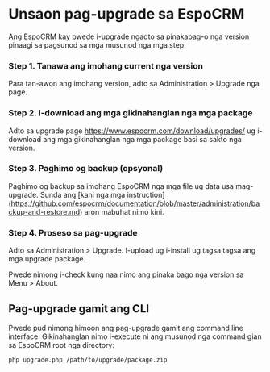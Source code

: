 # Unsaon pag-upgrade sa EspoCRM

Ang EspoCRM kay pwede i-upgrade ngadto sa pinakabag-o nga version pinaagi sa pagsunod sa mga musunod nga mga step:

### Step 1. Tanawa ang imohang current nga version

Para tan-awon ang imohang version, adto sa Administration > Upgrade nga page.

### Step 2. I-download ang mga gikinahanglan nga mga package

Adto sa upgrade page https://www.espocrm.com/download/upgrades/ ug i-download ang mga gikinahanglan nga mga package basi sa sakto nga version.

### Step 3. Paghimo og backup (opsyonal)

Paghimo og backup sa imohang EspoCRM nga mga file ug data usa mag-upgrade. Sunda ang [kani nga mga instruction] (https://github.com/espocrm/documentation/blob/master/administration/backup-and-restore.md) aron mabuhat nimo kini.

### Step 4. Proseso sa pag-upgrade

Adto sa Administration > Upgrade. I-upload ug i-install ug tagsa tagsa ang mga upgrade package.

Pwede nimong i-check kung naa nimo ang pinaka bago nga version sa Menu > About.

## Pag-upgrade gamit ang CLI

Pwede pud nimong himoon ang pag-upgrade gamit ang command line interface. Gikinahanglan nimo i-execute ni ang musunod nga command gian sa EspoCRM root nga directory:

```
php upgrade.php /path/to/upgrade/package.zip
```
